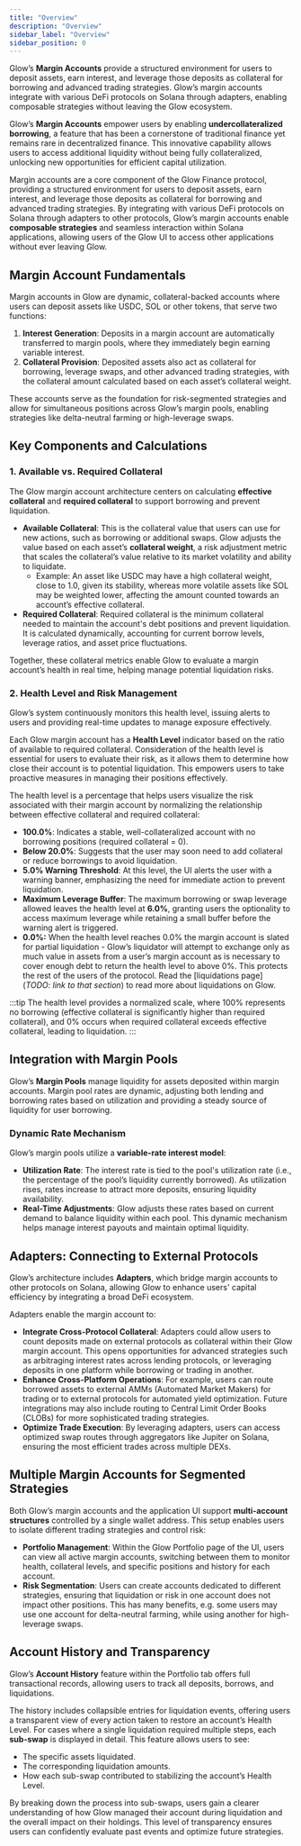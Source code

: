 ```yaml
---
title: "Overview"
description: "Overview"
sidebar_label: "Overview"
sidebar_position: 0
---
```


Glow’s **Margin Accounts** provide a structured environment for users to deposit assets, earn interest, and leverage those deposits as collateral for borrowing and advanced trading strategies. Glow’s margin accounts integrate with various DeFi protocols on Solana through adapters, enabling composable strategies without leaving the Glow ecosystem.

Glow’s **Margin Accounts** empower users by enabling **undercollateralized borrowing**, a feature that has been a cornerstone of traditional finance yet remains rare in decentralized finance. This innovative capability allows users to access additional liquidity without being fully collateralized, unlocking new opportunities for efficient capital utilization.

Margin accounts are a core component of the Glow Finance protocol, providing a structured environment for users to deposit assets, earn interest, and leverage those deposits as collateral for borrowing and advanced trading strategies. By integrating with various DeFi protocols on Solana through adapters to other protocols, Glow’s margin accounts enable **composable strategies** and seamless interaction within Solana applications, allowing users of the Glow UI to access other applications without ever leaving Glow.

## Margin Account Fundamentals

Margin accounts in Glow are dynamic, collateral-backed accounts where users can deposit assets like USDC, SOL or other tokens, that serve two functions:

1. **Interest Generation**: Deposits in a margin account are automatically transferred to margin pools, where they immediately begin earning variable interest.
2. **Collateral Provision**: Deposited assets also act as collateral for borrowing, leverage swaps, and other advanced trading strategies, with the collateral amount calculated based on each asset’s collateral weight.

These accounts serve as the foundation for risk-segmented strategies and allow for simultaneous positions across Glow’s margin pools, enabling strategies like delta-neutral farming or high-leverage swaps.

## Key Components and Calculations

### 1. Available vs. Required Collateral

The Glow margin account architecture centers on calculating **effective collateral** and **required collateral** to support borrowing and prevent liquidation.

- **Available Collateral**: This is the collateral value that users can use for new actions, such as borrowing or additional swaps. Glow adjusts the value based on each asset’s **collateral weight**, a risk adjustment metric that scales the collateral’s value relative to its market volatility and ability to liquidate.
    - Example: An asset like USDC may have a high collateral weight, close to 1.0, given its stability, whereas more volatile assets like SOL may be weighted lower, affecting the amount counted towards an account’s effective collateral.
- **Required Collateral**: Required collateral is the minimum collateral needed to maintain the account's debt positions and prevent liquidation. It is calculated dynamically, accounting for current borrow levels, leverage ratios, and asset price fluctuations.

Together, these collateral metrics enable Glow to evaluate a margin account’s health in real time, helping manage potential liquidation risks.

### 2. Health Level and Risk Management

Glow’s system continuously monitors this health level, issuing alerts to users and providing real-time updates to manage exposure effectively.

Each Glow margin account has a **Health Level** indicator based on the ratio of available to required collateral. Consideration of the health level is essential for users to evaluate their risk, as it allows them to determine how close their account is to potential liquidation. This empowers users to take proactive measures in managing their positions effectively.

The health level is a percentage that helps users visualize the risk associated with their margin account by normalizing the relationship between effective collateral and required collateral:

- **100.0%**: Indicates a stable, well-collateralized account with no borrowing positions (required collateral = 0).
- **Below 20.0%**: Suggests that the user may soon need to add collateral or reduce borrowings to avoid liquidation.
- **5.0% Warning Threshold**: At this level, the UI alerts the user with a warning banner, emphasizing the need for immediate action to prevent liquidation.
- **Maximum Leverage Buffer**: The maximum borrowing or swap leverage allowed leaves the health level at **6.0%**, granting users the optionality to access maximum leverage while retaining a small buffer before the warning alert is triggered.
- **0.0%:** When the health level reaches 0.0% the margin account is slated for partial liquidation - Glow’s liquidator will attempt to exchange only as much value in assets from a user’s margin account as is necessary to cover enough debt to return the health level to above 0%. This protects the rest of the users of the protocol. Read the [liquidations page] (*TODO: link to that section*) to read more about liquidations on Glow.

:::tip
The health level provides a normalized scale, where 100% represents no borrowing (effective collateral is significantly higher than required collateral), and 0% occurs when required collateral exceeds effective collateral, leading to liquidation.
:::

## Integration with Margin Pools

Glow’s **Margin Pools** manage liquidity for assets deposited within margin accounts. Margin pool rates are dynamic, adjusting both lending and borrowing rates based on utilization and providing a steady source of liquidity for user borrowing.

### Dynamic Rate Mechanism

Glow’s margin pools utilize a **variable-rate interest model**:

- **Utilization Rate**: The interest rate is tied to the pool's utilization rate (i.e., the percentage of the pool’s liquidity currently borrowed). As utilization rises, rates increase to attract more deposits, ensuring liquidity availability.
- **Real-Time Adjustments**: Glow adjusts these rates based on current demand to balance liquidity within each pool. This dynamic mechanism helps manage interest payouts and maintain optimal liquidity.

## Adapters: Connecting to External Protocols

Glow’s architecture includes **Adapters**, which bridge margin accounts to other protocols on Solana, allowing Glow to enhance users' capital efficiency by integrating a broad DeFi ecosystem.

Adapters enable the margin account to:

- **Integrate Cross-Protocol Collateral**: Adapters could allow users to count deposits made on external protocols as collateral within their Glow margin account. This opens opportunities for advanced strategies such as arbitraging interest rates across lending protocols, or leveraging deposits in one platform while borrowing or trading in another.
- **Enhance Cross-Platform Operations**: For example, users can route borrowed assets to external AMMs (Automated Market Makers) for trading or to external protocols for automated yield optimization. Future integrations may also include routing to Central Limit Order Books (CLOBs) for more sophisticated trading strategies.
- **Optimize Trade Execution**: By leveraging adapters, users can access optimized swap routes through aggregators like Jupiter on Solana, ensuring the most efficient trades across multiple DEXs.

## Multiple Margin Accounts for Segmented Strategies

Both Glow’s margin accounts and the application UI support **multi-account structures** controlled by a single wallet address. This setup enables users to isolate different trading strategies and control risk:

- **Portfolio Management**: Within the Glow Portfolio page of the UI, users can view all active margin accounts, switching between them to monitor health, collateral levels, and specific positions and history for each account.
- **Risk Segmentation**: Users can create accounts dedicated to different strategies, ensuring that liquidation or risk in one account does not impact other positions. This has many benefits, e.g. some users may use one account for delta-neutral farming, while using another for high-leverage swaps.

## Account History and Transparency

Glow’s **Account History** feature within the Portfolio tab offers full transactional records, allowing users to track all deposits, borrows, and liquidations.

The history includes collapsible entries for liquidation events, offering users a transparent view of every action taken to restore an account’s Health Level. For cases where a single liquidation required multiple steps, each **sub-swap** is displayed in detail. This feature allows users to see:

- The specific assets liquidated.
- The corresponding liquidation amounts.
- How each sub-swap contributed to stabilizing the account’s Health Level.

By breaking down the process into sub-swaps, users gain a clearer understanding of how Glow managed their account during liquidation and the overall impact on their holdings. This level of transparency ensures users can confidently evaluate past events and optimize future strategies.
